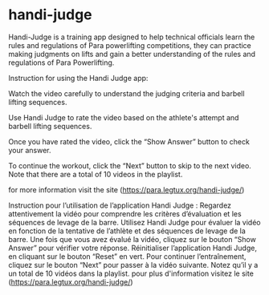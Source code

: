 # handi-judge
Handi-Judge is a training app designed to help technical officials learn the rules and regulations of Para powerlifting competitions, they can practice making judgments on lifts and gain a better understanding of the rules and regulations of Para Powerlifting.

Instruction for using the Handi Judge app:

Watch the video carefully to understand the judging criteria and barbell lifting sequences.

Use Handi Judge to rate the video based on the athlete's attempt and barbell lifting sequences.

Once you have rated the video, click the “Show Answer” button to check your answer.

To continue the workout, click the “Next” button to skip to the next video. Note that there are a total of 10 videos in the playlist.

for more information visit the site (https://para.legtux.org/handi-judge/)


Instruction pour l’utilisation de l’application Handi Judge :
Regardez attentivement la vidéo pour comprendre les critères d’évaluation et les séquences de levage de la barre.
Utilisez Handi Judge pour évaluer la vidéo en fonction de la tentative de l’athlète et des séquences de levage de la barre.
Une fois que vous avez évalué la vidéo, cliquez sur le bouton “Show Answer” pour vérifier votre réponse.
Réinitialiser l’application Handi Judge, en cliquant sur le bouton “Reset” en vert.
Pour continuer l’entraînement, cliquez sur le bouton “Next” pour passer à la vidéo suivante. Notez qu’il y a un total de 10 vidéos dans la playlist.
pour plus d'information visitez le site (https://para.legtux.org/handi-judge/)
